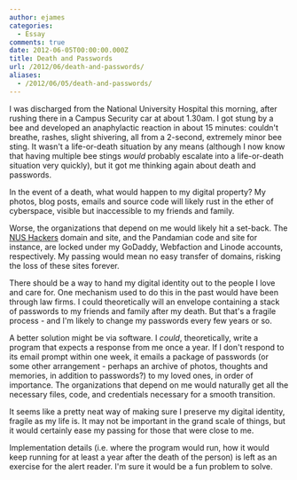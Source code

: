 ```yaml
---
author: ejames
categories:
  - Essay
comments: true
date: 2012-06-05T00:00:00.000Z
title: Death and Passwords
url: /2012/06/death-and-passwords/
aliases:
  - /2012/06/05/death-and-passwords/
---
```


<p>I was discharged from the National University Hospital this morning, after rushing there in a Campus Security car at about 1.30am. I got stung by a bee and developed an&nbsp;anaphylactic reaction in about 15 minutes: couldn't breathe, rashes, slight shivering, all from a 2-second, extremely minor bee sting. It wasn't a life-or-death situation by any means (although I now know that having multiple bee stings <em>would&nbsp;</em>probably escalate into a life-or-death situation very quickly), but it got me thinking again about death and passwords.</p>
<p>In the event of a death, what would happen to my digital property? My photos, blog posts, emails and source code will likely rust in the ether of cyberspace, visible but inaccessible to my friends and family.</p>
<p>Worse, the organizations that depend on me would likely hit a set-back. The <a href="">NUS Hackers</a> domain and site, and the Pandamian code and site for instance, are locked under my GoDaddy, Webfaction and Linode accounts, respectively. My passing would mean no easy transfer of domains, risking the loss of these sites forever.</p>
<p>There should be a way to hand my digital identity out to the people I love and care for. One mechanism used to do this in the past would have been through law firms. I could theoretically will an envelope containing a stack of passwords to my friends and family after my death. But that's a fragile process - and I'm likely to change my passwords every few years or so.</p>
<p>A better solution might be via software. I <em>could</em>, theoretically, write a program that expects a response from me once a year. If I don't respond to its email prompt within one week, it emails a package of passwords (or some other arrangement - perhaps an archive of photos, thoughts and memories, in addition to passwords?) to my loved ones, in order of importance. The organizations that depend on me would naturally get all the necessary files, code, and credentials necessary for a smooth transition.</p>
<p>It seems like a pretty neat way of making sure I preserve my digital identity, fragile as my life is. It may not be important in the grand scale of things, but it would certainly ease my passing for those that were close to me.</p>
<p>Implementation details (i.e. where the program would run, how it would keep running for at least a year after the death of the person) is left as an exercise for the alert reader. I'm sure it would be a fun problem to solve.</p>

